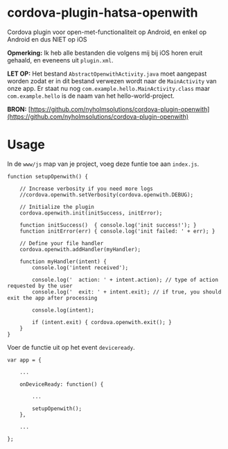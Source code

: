 # cordova-plugin-hatsa-openwith
Cordova plugin voor open-met-functionaliteit op Android, en enkel op Android en dus NIET op iOS

**Opmerking:** Ik heb alle bestanden die volgens mij bij iOS horen eruit gehaald, en eveneens uit `plugin.xml`. 

**LET OP:** Het bestand `AbstractOpenwithActivity.java` moet aangepast worden zodat er in dit bestand verwezen wordt naar de 
`MainActivity` van onze app. Er staat nu nog `com.example.hello.MainActivity.class` maar `com.example.hello` is de 
naam van het hello-world-project.

**BRON:** [https://github.com/nyholmsolutions/cordova-plugin-openwith](https://github.com/nyholmsolutions/cordova-plugin-openwith)

# Usage
In de `www/js` map van je project, voeg deze funtie toe aan `index.js`.

```
function setupOpenwith() {

    // Increase verbosity if you need more logs
    //cordova.openwith.setVerbosity(cordova.openwith.DEBUG);

    // Initialize the plugin
    cordova.openwith.init(initSuccess, initError);

    function initSuccess()  { console.log('init success!'); }
    function initError(err) { console.log('init failed: ' + err); }

    // Define your file handler
    cordova.openwith.addHandler(myHandler);

    function myHandler(intent) {
        console.log('intent received');

        console.log('  action: ' + intent.action); // type of action requested by the user
        console.log('  exit: ' + intent.exit); // if true, you should exit the app after processing

        console.log(intent);

        if (intent.exit) { cordova.openwith.exit(); }
    }
}
```

Voer de functie uit op het event `deviceready`.

```
var app = {
    
    ...
    
    onDeviceReady: function() {
        
        ...
        
        setupOpenwith();
    },

    ...
    
};
```